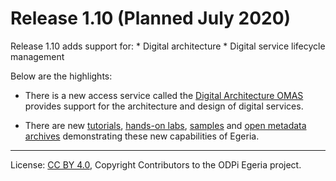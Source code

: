<!-- SPDX-License-Identifier: CC-BY-4.0 -->
<!-- Copyright Contributors to the ODPi Egeria project. -->

# Release 1.10 (Planned July 2020)

Release 1.10 adds support for:
    * Digital architecture
    * Digital service lifecycle management
    
Below are the highlights:

* There is a new access service called the [Digital Architecture OMAS](../open-metadata-implementation/access-services/digital-architecture) provides support for the architecture and design of digital services.

* There are new [tutorials](../open-metadata-resources/open-metadata-tutorials),
  [hands-on labs](../open-metadata-resources/open-metadata-labs),
  [samples](../open-metadata-resources/open-metadata-samples) and
  [open metadata archives](../open-metadata-resources/open-metadata-archives) demonstrating
  these new capabilities of Egeria.

   
----
License: [CC BY 4.0](https://creativecommons.org/licenses/by/4.0/),
Copyright Contributors to the ODPi Egeria project.